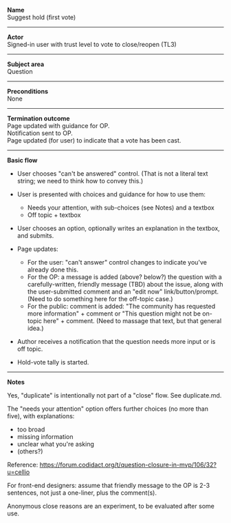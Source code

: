 **Name**  
Suggest hold (first vote)

----

**Actor**  
Signed-in user with trust level to vote to close/reopen (TL3)

----

**Subject area**  
Question

----

**Preconditions**  
None

----

**Termination outcome**  
Page updated with guidance for OP.  
Notification sent to OP.  
Page updated (for user) to indicate that a vote has been cast.

----

**Basic flow**

- User chooses "can't be answered" control.  (That is not a literal text string; we need to think how to convey this.)

- User is presented with choices and guidance for how to use them:
  - Needs your attention, with sub-choices (see Notes) and a textbox
  - Off topic + textbox

- User chooses an option, optionally writes an explanation in the textbox, and submits.

- Page updates:
  - For the user: "can't answer" control changes to indicate you've already done this.
  - For the OP: a message is added (above? below?) the question with a carefully-written, friendly message (TBD) about the issue, along with the user-submitted comment and an "edit now" link/button/prompt.  (Need to do something here for the off-topic case.)
  - For the public: comment is added: "The community has requested more information" + comment or "This question might not be on-topic here" + comment.  (Need to massage that text, but that general idea.)

- Author receives a notification that the question needs more input or is off topic.

- Hold-vote tally is started.

----

**Notes**

Yes, "duplicate" is intentionally not part of a "close" flow.  See duplicate.md.

The "needs your attention" option offers further choices (no more than five), with explanations:
  - too broad
  - missing information
  - unclear what you're asking
  - (others?)

Reference: https://forum.codidact.org/t/question-closure-in-mvp/106/32?u=cellio

For front-end designers: assume that friendly message to the OP is 2-3 sentences, not just a one-liner, plus the comment(s).

Anonymous close reasons are an experiment, to be evaluated after some use.
